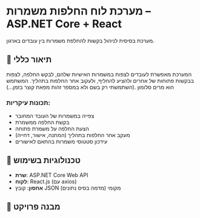 # מערכת לוח החלפות משמרות – ASP.NET Core + React

מערכת בסיסית לניהול בקשות להחלפת משמרות בין עובדים בארגון.  
## 🧠 תיאור כללי

המערכת מאפשרת לעובדים לצפות במשמרות האישיות שלהם, לבקש החלפה, לצפות בבקשות פתוחות של אחרים ולהציע להחליף, ולעקוב אחר החלפות בתהליך.
המשתמש הוא מרים סלומון .(השתמשתי רק בשם ולא במספר זהות מפאת קוצר בזמן...) 

### תכונות עיקריות:

- צפייה במשמרות של העובד המחובר
- בקשת החלפה ממשמרת
- הצעת החלפה על משמרת פתוחה
- מעקב אחר החלפות בתהליך (המתנה, אישור, דחייה)
- עידכון סטטוסי משמרות בהתאם לאישורים

## 🧩 טכנולוגיות בשימוש

- **שרת**: ASP.NET Core Web API
- **לקוח**: React.js (עם axios)
- **אחסון**: קובץ JSON מקומי (מדמה בסיס נתונים)

## 📁 מבנה פרויקט